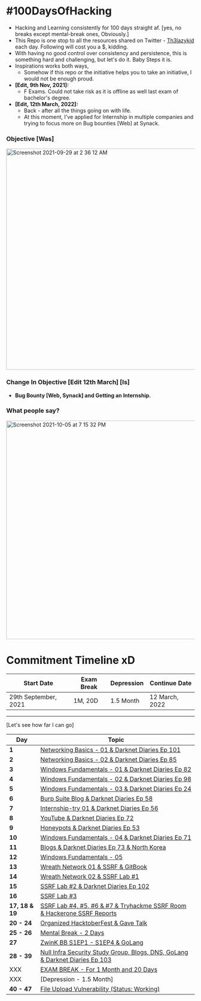 # #100DaysOfHacking

- Hacking and Learning consistently for 100 days straight af. [yes, no breaks except mental-break ones, Obviously.]
- This Repo is one stop to all the resources shared on Twitter - [Th3lazykid](https://twitter.com/Th3lazykid) each day. Following will cost you a $, kidding.
- With having no good control over consistency and persistence, this is something hard and challenging, but let's do it. Baby Steps it is.
- Inspirations works both ways, 
  - Somehow if this repo or the initiative helps you to take an initiative, I would not be enough proud.
- **[Edit, 9th Nov, 2021]:**
  - F Exams. Could not take risk as it is offline as well last exam of bachelor's degree.
- **[Edit, 12th March, 2022]:**
  - Back - after all the things going on with life.
  - At this moment, I've applied for Internship in multiple companies and trying to focus more on Bug bounties [Web] at Synack. 

### Objective [Was]

<img width="590" alt="Screenshot 2021-09-29 at 2 36 12 AM" src="https://user-images.githubusercontent.com/56188454/135165713-184ed135-7024-4353-a436-e4cfeea751c3.png">

### Change In Objective [Edit 12th March] [Is]

 - **Bug Bounty [Web, Synack] and Getting an Internship.**

### What people say?

<img width="583" alt="Screenshot 2021-10-05 at 7 15 32 PM" src="https://user-images.githubusercontent.com/56188454/136035690-9d02dfa5-f515-4230-95a4-0279834ac1ea.png">


# Commitment Timeline xD


| Start Date  | Exam Break | Depression | Continue Date    |
| ----------- | ----------- | ---------- | ------------- |
| 29th September, 2021 |   1M, 20D   | 1.5 Month | 12 March, 2022 |

---
[Let's see how far I can go]

Day | Topic
--- | ---
**1** |  [Networking Basics - 01 & Darknet Diaries Ep 101](/Days/Day1.md)
**2** |  [Networking Basics - 02 & Darknet Diaries Ep 85](/Days/Day2.md)
**3** |  [Windows Fundamentals - 01 & Darknet Diaries Ep 82](/Days/Day3.md)
**4** |  [Windows Fundamentals - 02 & Darknet Diaries Ep 98](/Days/Day4.md)
**5** |  [Windows Fundamentals - 03 & Darknet Diaries Ep 24](/Days/Day5.md)
**6** |  [Burp Suite Blog & Darknet Diaries Ep 58](/Days/Day6.md)
**7** |  [Internship-try 01 & Darknet Diaries Ep 56](/Days/Day7.md)
**8** |  [YouTube & Darknet Diaries Ep 72](/Days/Day8.md)
**9** |  [Honeypots & Darknet Diaries Ep 53](/Days/Day9.md)
**10** |  [Windows Fundamentals - 04 & Darknet Diaries Ep 71](/Days/Day10.md)
**11** |  [Blogs & Darknet Diaries Ep 73 & North Korea](/Days/Day11.md)
**12** |  [Windows Fundamentals - 05](/Days/Day12.md)
**13** |  [Wreath Network 01 & SSRF & GitBook](/Days/Day13.md)
**14** |  [Wreath Network 02 & SSRF Lab #1](/Days/Day14.md)
**15** |  [SSRF Lab #2 & Darknet Diaries Ep 102](/Days/Day15.md)
**16** |  [SSRF Lab #3](/Days/Day16.md)
**17, 18 & 19** |  [SSRF Lab #4, #5, #6 & #7 & Tryhackme SSRF Room & Hackerone SSRF Reports](/Days/Day17-18-19.md)
**20 - 24** |  [Organized HacktoberFest & Gave Talk](/Days/Day20-24.md)
**25 - 26** | [Mental Break - 2 Days](/Days/Day25-26.md)
**27** | [ZwinK BB S1EP1 - S1EP4 & GoLang](/Days/Day27.md)
**28 - 39** | [Null Infra Security Study Group, Blogs, DNS, GoLang & Darknet Diaries Ep 103](/Days/Day28-39.md)
   XXX         | [EXAM BREAK - For 1 Month and 20 Days](/Days/Exam.md)
   XXX         | [Depression - 1.5 Month]
**40 - 47** | [File Upload Vulnerability (Status: Working)](/Days/fileuploadweek.md)

